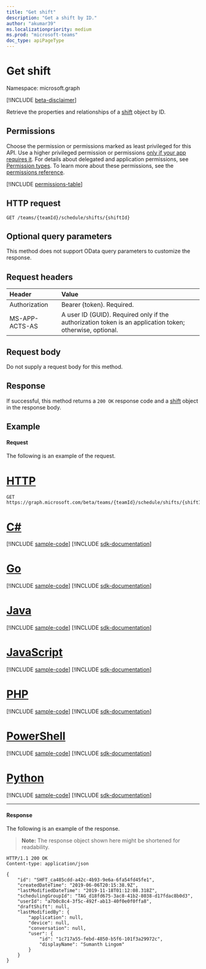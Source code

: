 ```yaml
---
title: "Get shift"
description: "Get a shift by ID."
author: "akumar39"
ms.localizationpriority: medium
ms.prod: "microsoft-teams"
doc_type: apiPageType
---
```


# Get shift

Namespace: microsoft.graph

[!INCLUDE [beta-disclaimer](../../includes/beta-disclaimer.md)]

Retrieve the properties and relationships of a [shift](../resources/shift.md) object by ID.

## Permissions

Choose the permission or permissions marked as least privileged for this API. Use a higher privileged permission or permissions [only if your app requires it](/graph/permissions-overview#best-practices-for-using-microsoft-graph-permissions). For details about delegated and application permissions, see [Permission types](/graph/permissions-overview#permission-types). To learn more about these permissions, see the [permissions reference](/graph/permissions-reference).

<!-- { "blockType": "permissions", "name": "shift_get" } -->
[!INCLUDE [permissions-table](../includes/permissions/shift-get-permissions.md)]

## HTTP request

<!-- { "blockType": "ignored" } -->

```http
GET /teams/{teamId}/schedule/shifts/{shiftId}
```

## Optional query parameters

This method does not support OData query parameters to customize the response.

## Request headers

| Header       | Value |
|:---------------|:--------|
| Authorization  | Bearer {token}. Required.  |
| MS-APP-ACTS-AS  | A user ID (GUID). Required only if the authorization token is an application token; otherwise, optional. |

## Request body
Do not supply a request body for this method.

## Response

If successful, this method returns a `200 OK` response code and a [shift](../resources/shift.md) object in the response body.

## Example

#### Request

The following is an example of the request.

# [HTTP](#tab/http)
<!-- {
  "blockType": "request",
  "name": "shift-get-1"
}-->
```msgraph-interactive
GET https://graph.microsoft.com/beta/teams/{teamId}/schedule/shifts/{shiftId}
```

# [C#](#tab/csharp)
[!INCLUDE [sample-code](../includes/snippets/csharp/shift-get-1-csharp-snippets.md)]
[!INCLUDE [sdk-documentation](../includes/snippets/snippets-sdk-documentation-link.md)]

# [Go](#tab/go)
[!INCLUDE [sample-code](../includes/snippets/go/shift-get-1-go-snippets.md)]
[!INCLUDE [sdk-documentation](../includes/snippets/snippets-sdk-documentation-link.md)]

# [Java](#tab/java)
[!INCLUDE [sample-code](../includes/snippets/java/shift-get-1-java-snippets.md)]
[!INCLUDE [sdk-documentation](../includes/snippets/snippets-sdk-documentation-link.md)]

# [JavaScript](#tab/javascript)
[!INCLUDE [sample-code](../includes/snippets/javascript/shift-get-1-javascript-snippets.md)]
[!INCLUDE [sdk-documentation](../includes/snippets/snippets-sdk-documentation-link.md)]

# [PHP](#tab/php)
[!INCLUDE [sample-code](../includes/snippets/php/shift-get-1-php-snippets.md)]
[!INCLUDE [sdk-documentation](../includes/snippets/snippets-sdk-documentation-link.md)]

# [PowerShell](#tab/powershell)
[!INCLUDE [sample-code](../includes/snippets/powershell/shift-get-1-powershell-snippets.md)]
[!INCLUDE [sdk-documentation](../includes/snippets/snippets-sdk-documentation-link.md)]

# [Python](#tab/python)
[!INCLUDE [sample-code](../includes/snippets/python/shift-get-1-python-snippets.md)]
[!INCLUDE [sdk-documentation](../includes/snippets/snippets-sdk-documentation-link.md)]

---

#### Response

The following is an example of the response.

>**Note:** The response object shown here might be shortened for readability.
<!-- {
  "blockType": "response",
  "truncated": true,
  "@odata.type": "microsoft.graph.shift"
} -->

```http
HTTP/1.1 200 OK
Content-type: application/json

{
	"id": "SHFT_ca485cdd-a42c-4b93-9e6a-6fa54fd45fe1",
	"createdDateTime": "2019-06-06T20:15:38.9Z",
	"lastModifiedDateTime": "2019-11-18T01:12:08.318Z",
	"schedulingGroupId": "TAG_d18fd675-3ac8-41b2-8038-d17fdac8b0d3",
	"userId": "a7b0c8c4-3f5c-492f-ab13-40f0e0f0ffa8",
	"draftShift": null,
	"lastModifiedBy": {
		"application": null,
		"device": null,
		"conversation": null,
		"user": {
			"id": "1c717a55-febd-4850-b5f6-101f3a29972c",
			"displayName": "Sumanth Lingom"
		}
	}
}
```

<!-- uuid: 8fcb5dbc-d5aa-4681-8e31-b001d5168d79
2015-10-25 14:57:30 UTC -->
<!--
{
  "type": "#page.annotation",
  "description": "Get a shift by id",
  "keywords": "",
  "section": "documentation",
  "tocPath": "",
  "suppressions": [
  ]
}
-->


